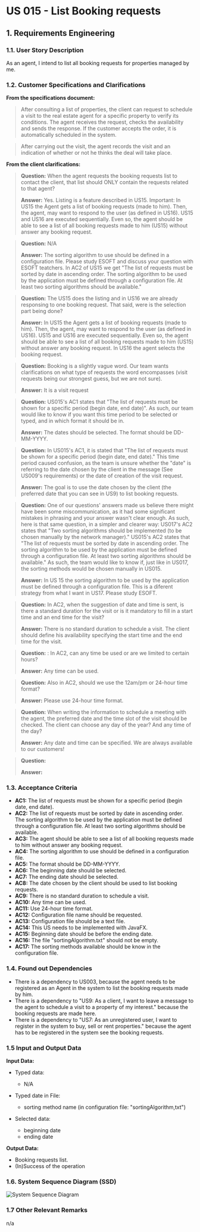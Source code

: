 # US 015 - List Booking requests

## 1. Requirements Engineering


### 1.1. User Story Description


As an agent, I intend to list all booking requests for properties managed by
me.


### 1.2. Customer Specifications and Clarifications 


**From the specifications document:**

> After consulting a list of properties, the client can request to schedule a visit to the real estate agent
for a specific property to verify its conditions. The agent receives the request, checks the
availability and sends the response. If the customer accepts the order, it is automatically scheduled
in the system.

>	After carrying out the visit, the agent records the visit and an indication of whether or not he thinks
the deal will take place.



**From the client clarifications:**

> **Question:** When the agent requests the booking requests list to contact the client, that list should ONLY contain the requests related to that agent?
>
> **Answer:** Yes. Listing is a feature described in US15.
Important: In US15 the Agent gets a list of booking requests (made to him). Then, the agent, may want to respond to the user (as defined in US16). US15 and US16 are executed sequentially. Even so, the agent should be able to see a list of all booking requests made to him (US15) without answer any booking request.

> **Question:** N/A
>
> **Answer:** The sorting algorithm to use should be defined in a configuration file.
Please study ESOFT and discuss your question with ESOFT teatchers. In AC2 of US15 we get "The list of requests must be sorted by date in ascending order. The sorting algorithm to be used by the application must be defined through a configuration file. At least two sorting algorithms should be available."

> **Question:** The US15 does the listing and in US16 we are already responsing to one booking request. That said, were is the selection part being done?
>
> **Answer:** In US15 the Agent gets a list of booking requests (made to him). Then, the agent, may want to respond to the user (as defined in US16). US15 and US16 are executed sequentially. Even so, the agent should be able to see a list of all booking requests made to him (US15) without answer any booking request. In US16 the agent selects the booking request.

> **Question:** Booking is a slightly vague word. Our team wants clarifications on what type of requests the word encompasses (visit requests being our strongest guess, but we are not sure).
>
> **Answer:** It is a visit request

> **Question:** US015's AC1 states that "The list of requests must be shown for a specific period (begin date, end date)". As such, our team would like to know if you want this time period to be selected or typed, and in which format it should be in. 
>
> **Answer:**  The dates should be selected. The format should be DD-MM-YYYY.

> **Question:** In US015's AC1, it is stated that "The list of requests must be shown for a specific period (begin date, end date)."
This time period caused confusion, as the team is unsure whether the "date" is referring to the date chosen by the client in the message (See US009's requirements) or the date of creation of the visit request.
>
> **Answer:** The goal is to use the date chosen by the client (the preferred date that you can see in US9) to list booking requests.	

> **Question:**  One of our questions' answers made us believe there might have been some miscommunication, as it had some significant mistakes in phrasing and your answer wasn't clear enough. As such, here is that same question, in a simpler and clearer way:
US017's AC2 states that "Two sorting algorithms should be implemented (to be chosen manually by the network manager)."
US015's AC2 states that "The list of requests must be sorted by date in ascending order. The sorting algorithm to be used by the application must be defined through a configuration file. At least two sorting algorithms should be available."
As such, the team would like to know if, just like in US017, the sorting methods would be chosen manually in US015.
>
> **Answer:**  In US 15 the sorting algorithm to be used by the application must be defined through a configuration file. This is a diferent strategy from what I want in US17. Please study ESOFT.
 
> **Question:** In AC2, when the suggestion of date and time is sent, is there a standard duration for the visit or is it mandatory to fill in a start time and an end time for the visit?
>
> **Answer:** There is no standard duration to schedule a visit. The client should define his availability specifying the start time and the end time for the visit.

> **Question:** : In AC2, can any time be used or are we limited to certain hours?
>
> **Answer:** Any time can be used.

> **Question:**  Also in AC2, should we use the 12am/pm or 24-hour time format?
>
> **Answer:** Please use 24-hour time format.

> **Question:** When writing the information to schedule a meeting with the agent, the preferred date and the time slot of the visit should be checked. The client can choose any day of the year? And any time of the day?
>
> **Answer:** Any date and time can be specified. We are always available to our customers!

> **Question:** 
>
> **Answer:** 



### 1.3. Acceptance Criteria


* **AC1:** The list of requests must be shown for a specific period (begin date, end
  date).
* **AC2:** The list of requests must be sorted by date in ascending order. The sorting
  algorithm to be used by the application must be defined through a configuration
  file. At least two sorting algorithms should be available.
* **AC3:** The agent should be able to see a list of all booking requests made to him without answer any booking request.
* **AC4:** The sorting algorithm to use should be defined in a configuration file.
* **AC5:** The format should be DD-MM-YYYY.
* **AC6:** The beginning date should be selected.
* **AC7:** The ending date should be selected.
* **AC8:** The date chosen by the client should be used to list booking requests.
* **AC9:** There is no standard duration to schedule a visit.
* **AC10:** Any time can be used.
* **AC11:** Use 24-hour time format.
* **AC12:** Configuration file name should be requested.
* **AC13:** Configuration file should be a text file. 
* **AC14:** This US needs to be implemented with JavaFX.
* **AC15:** Beginning date should be before the ending date.
* **AC16:** The file "sortingAlgorithm.txt" should not be empty.
* **AC17:** The sorting methods available should be know in the configuration file. 


### 1.4. Found out Dependencies

* There is a dependency to US003, because the agent needs to be registered as an Agent in the system to list the booking requests made by him.
* There is a dependency to "US9: As a client, I want to leave a message to the agent to schedule a visit to a
  property of my interest." because the booking requests are made here.
* There is a dependency to "US7: As an unregistered user, I want to register in the system to buy, sell or rent
  properties." because the agent has to be registered in the system see the booking requests.


### 1.5 Input and Output Data


**Input Data:**

* Typed data:
	* N/A
	
* Typed date in File:
    * sorting method name (in configuration file: "sortingAlgorithm,txt")
* Selected data:
    * beginning date
    * ending date


**Output Data:**
* Booking requests list.
* (In)Success of the operation

### 1.6. System Sequence Diagram (SSD)

![System Sequence Diagram](svg/us015-system-sequence-diagram.svg)


### 1.7 Other Relevant Remarks

n/a